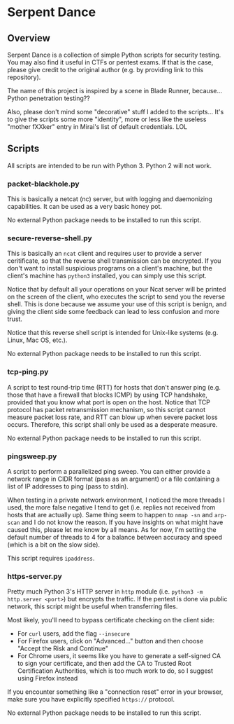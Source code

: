 Serpent Dance
========

## Overview

Serpent Dance is a collection of simple Python scripts for security testing. You may also find it useful in CTFs or pentest exams. If that is the case, please give credit to the original author (e.g. by providing link to this repository).

The name of this project is inspired by a scene in Blade Runner, because... Python penetration testing??

Also, please don't mind some "decorative" stuff I added to the scripts... It's to give the scripts some more "identity", more or less like the useless "mother fXXker" entry in Mirai's list of default credentials. LOL

## Scripts

All scripts are intended to be run with Python 3. Python 2 will not work.

### packet-blackhole.py

This is basically a netcat (nc) server, but with logging and daemonizing capabilities. It can be used as a very basic honey pot.

No external Python package needs to be installed to run this script.

### secure-reverse-shell.py

This is basically an `ncat` client and requires user to provide a server ceritificate, so that the reverse shell transmission can be encrypted. If you don't want to install suspicious programs on a client's machine, but the client's machine has `python3` installed, you can simply use this script.

Notice that by default all your operations on your Ncat server will be printed on the screen of the client, who executes the script to send you the reverse shell. This is done because we assume your use of this script is benign, and giving the client side some feedback can lead to less confusion and more trust.

Notice that this reverse shell script is intended for Unix-like systems (e.g. Linux, Mac OS, etc.).

No external Python package needs to be installed to run this script.

### tcp-ping.py

A script to test round-trip time (RTT) for hosts that don't answer ping (e.g. those that have a firewall that blocks ICMP) by using TCP handshake, provided that you know what port is open on the host. Notice that TCP protocol has packet retransmission mechanism, so this script cannot measure packet loss rate, and RTT can blow up when severe packet loss occurs. Therefore, this script shall only be used as a desperate measure.

No external Python package needs to be installed to run this script.

### pingsweep.py

A script to perform a parallelized ping sweep. You can either provide a network range in CIDR format (pass as an argument) or a file containing a list of IP addresses to ping (pass to stdin).

When testing in a private network environment, I noticed the more threads I used, the more false negative I tend to get (i.e. replies not received from hosts that are actually up). Same thing seem to happen to `nmap -sn` and `arp-scan` and I do not know the reason. If you have insights on what might have caused this, please let me know by all means. As for now, I'm setting the default number of threads to 4 for a balance between accuracy and speed (which is a bit on the slow side).

This script requires `ipaddress`.

### https-server.py

Pretty much Python 3's HTTP server in `http` module (i.e. `python3 -m http.server <port>`) but encrypts the traffic. If the pentest is done via public network, this script might be useful when transferring files.

Most likely, you'll need to bypass certificate checking on the client side:
* For `curl` users, add the flag `--insecure`
* For Firefox users, click on "Advanced..." button and then choose "Accept the Risk and Continue"
* For Chrome users, it seems like you have to generate a self-signed CA to sign your certificate, and then add the CA to Trusted Root Certification Authorities, which is too much work to do, so I suggest using Firefox instead

If you encounter something like a "connection reset" error in your browser, make sure you have explicitly specified `https://` protocol.

No external Python package needs to be installed to run this script.
